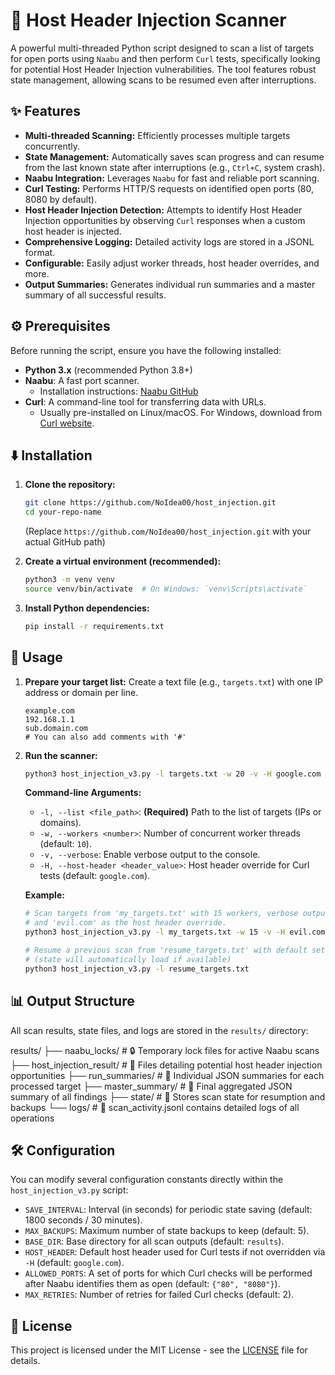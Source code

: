 # 🚀 Host Header Injection Scanner

A powerful multi-threaded Python script designed to scan a list of targets for open ports using `Naabu` and then perform `Curl` tests, specifically looking for potential Host Header Injection vulnerabilities. The tool features robust state management, allowing scans to be resumed even after interruptions.

## ✨ Features

* **Multi-threaded Scanning:** Efficiently processes multiple targets concurrently.
* **State Management:** Automatically saves scan progress and can resume from the last known state after interruptions (e.g., `Ctrl+C`, system crash).
* **Naabu Integration:** Leverages `Naabu` for fast and reliable port scanning.
* **Curl Testing:** Performs HTTP/S requests on identified open ports (80, 8080 by default).
* **Host Header Injection Detection:** Attempts to identify Host Header Injection opportunities by observing `Curl` responses when a custom host header is injected.
* **Comprehensive Logging:** Detailed activity logs are stored in a JSONL format.
* **Configurable:** Easily adjust worker threads, host header overrides, and more.
* **Output Summaries:** Generates individual run summaries and a master summary of all successful results.

## ⚙️ Prerequisites

Before running the script, ensure you have the following installed:

* **Python 3.x** (recommended Python 3.8+)
* **Naabu**: A fast port scanner.
    * Installation instructions: [Naabu GitHub](https://github.com/projectdiscovery/naabu#installation)
* **Curl**: A command-line tool for transferring data with URLs.
    * Usually pre-installed on Linux/macOS. For Windows, download from [Curl website](https://curl.se/windows/).

## ⬇️ Installation

1.  **Clone the repository:**
    ```bash
    git clone https://github.com/NoIdea00/host_injection.git
    cd your-repo-name
    ```
    (Replace `https://github.com/NoIdea00/host_injection.git` with your actual GitHub path)

2.  **Create a virtual environment (recommended):**
    ```bash
    python3 -m venv venv
    source venv/bin/activate  # On Windows: `venv\Scripts\activate`
    ```

3.  **Install Python dependencies:**
    ```bash
    pip install -r requirements.txt
    ```

## 🚀 Usage

1.  **Prepare your target list:** Create a text file (e.g., `targets.txt`) with one IP address or domain per line.
    ```
    example.com
    192.168.1.1
    sub.domain.com
    # You can also add comments with '#'
    ```

2.  **Run the scanner:**
    ```bash
    python3 host_injection_v3.py -l targets.txt -w 20 -v -H google.com
    ```

    **Command-line Arguments:**
    * `-l, --list <file_path>`: **(Required)** Path to the list of targets (IPs or domains).
    * `-w, --workers <number>`: Number of concurrent worker threads (default: `10`).
    * `-v, --verbose`: Enable verbose output to the console.
    * `-H, --host-header <header_value>`: Host header override for Curl tests (default: `google.com`).

    **Example:**
    ```bash
    # Scan targets from 'my_targets.txt' with 15 workers, verbose output,
    # and 'evil.com' as the host header override.
    python3 host_injection_v3.py -l my_targets.txt -w 15 -v -H evil.com

    # Resume a previous scan from 'resume_targets.txt' with default settings
    # (state will automatically load if available)
    python3 host_injection_v3.py -l resume_targets.txt
    ```

## 📊 Output Structure

All scan results, state files, and logs are stored in the `results/` directory:

results/
├── naabu_locks/              # 🔒 Temporary lock files for active Naabu scans
├── host_injection_result/    # 🎯 Files detailing potential host header injection opportunities
├── run_summaries/            # 📝 Individual JSON summaries for each processed target
├── master_summary/           # 📜 Final aggregated JSON summary of all findings
├── state/                    # 💾 Stores scan state for resumption and backups
└── logs/                     # 📄 scan_activity.jsonl contains detailed logs of all operations


## 🛠️ Configuration

You can modify several configuration constants directly within the `host_injection_v3.py` script:

* `SAVE_INTERVAL`: Interval (in seconds) for periodic state saving (default: 1800 seconds / 30 minutes).
* `MAX_BACKUPS`: Maximum number of state backups to keep (default: 5).
* `BASE_DIR`: Base directory for all scan outputs (default: `results`).
* `HOST_HEADER`: Default host header used for Curl tests if not overridden via `-H` (default: `google.com`).
* `ALLOWED_PORTS`: A set of ports for which Curl checks will be performed after Naabu identifies them as open (default: `{"80", "8080"}`).
* `MAX_RETRIES`: Number of retries for failed Curl checks (default: 2).

## 📄 License

This project is licensed under the MIT License - see the [LICENSE](LICENSE) file for details.
